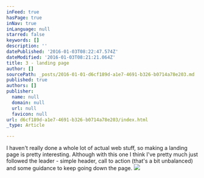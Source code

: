 ```yaml
---
inFeed: true
hasPage: true
inNav: true
inLanguage: null
starred: false
keywords: []
description: ''
datePublished: '2016-01-03T08:22:47.574Z'
dateModified: '2016-01-03T08:21:21.064Z'
title: 3 - landing page
author: []
sourcePath: _posts/2016-01-01-d6cf189d-a1e7-4691-b326-b0714a78e203.md
published: true
authors: []
publisher:
  name: null
  domain: null
  url: null
  favicon: null
url: d6cf189d-a1e7-4691-b326-b0714a78e203/index.html
_type: Article

---
```

I haven't really done a whole lot of actual web stuff, so making a landing page is pretty interesting. Although with this one I think I've pretty much just followed the leader - simple header, call to action (that's a bit unbalanced) and some guidance to keep going down the page.
![](https://the-grid-user-content.s3-us-west-2.amazonaws.com/13b214d8-451d-47f5-811d-41d0ef4d4703.png)